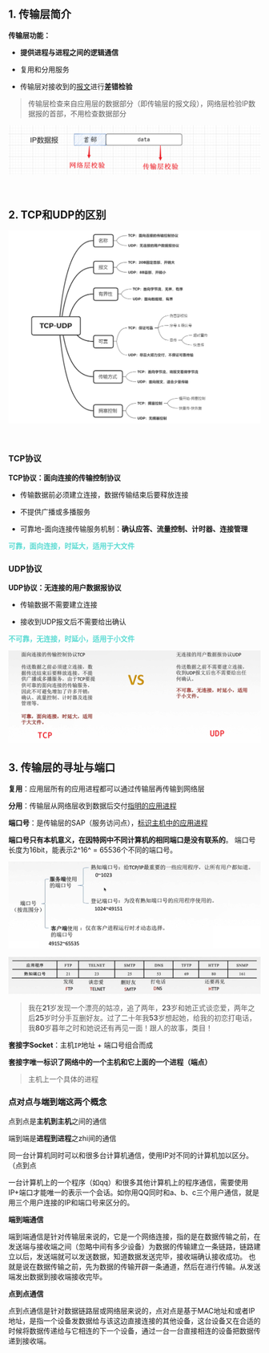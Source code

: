 ## 1. 传输层简介

**传输层功能：**

- **提供进程与进程之间的逻辑通信**

- 复用和分用服务

- 传输层对接收到的<u>报文</u>进行**差错检验**

> 传输层检查来自应用层的数据部分（即传输层的报文段），网络层检验IP数据报的首部，不用检查数据部分

![](5.传输层.assets/20200726153826.png)

<br>

## 2. TCP和UDP的区别

![image-20201020141100091](5.传输层.assets/image-20201020141100091.png)

<br>

### TCP协议

**TCP协议：面向连接的传输控制协议**

- 传输数据前必须建立连接，数据传输结束后要释放连接

- 不提供广播或多播服务

- 可靠地-面向连接传输服务机制：**确认应答、流量控制、计时器、连接管理**

**<font color = #5cdbd3>可靠，面向连接，时延大，适用于大文件</font>**

### UDP协议

**UDP协议：无连接的用户数据报协议**

- 传输数据不需要建立连接

- 接收到UDP报文后不需要给出确认

**<font color = #5cdbd3>不可靠，无连接，时延小，适用于小文件</font>**

![](5.传输层.assets/20200726154854.png)

## 3. 传输层的寻址与端口

**复用**：应用层所有的应用进程都可以通过传输层再传输到网络层

**分用**：传输层从网络层收到数据后交付<u>指明的应用进程</u>

**端口号**：是传输层的SAP（服务访问点），<u>标识主机中的应用进程</u>

**端口号只有本机意义，在因特网中不同计算机的相同端口是没有联系的**。
端口号长度为16bit，能表示2^16^ = 65536个不同的端口号。

![](5.传输层.assets/20200726160210.png)

![](5.传输层.assets/20200726160330.png)

> 我在**21**岁发现一个漂亮的姑凉，追了两年，**23**岁和她正式谈恋爱，两年之后**25**岁时分手互删好友。过了二十年我**53**岁想起她，给我的初恋打电话，我**80**岁暮年之时和她说还有再见一面！跟人的故事，类目！

**套接字Socket**：主机`IP`地址 + 端口号组合而成

**套接字唯一标识了网络中的一个主机和它上面的一个进程（端点）**

> 主机上一个具体的进程

### 点对点与端到端这两个概念

点到点是**主机到主机**之间的通信

端到端是**进程到进程**之zhi间的通信

同一台计算机同时可以和很多台计算机通信，使用IP对不同的计算机加以区分。（点到点

一台计算机上的一个程序（如qq）和很多其他计算机上的程序通信，需要使用IP+端口才能唯一的表示一个会话。如你用QQ同时和a、b、c三个用户通信，就是用三个用户连接的IP和端口号来区分的。

**端到端通信**

端到端通信是针对传输层来说的，它是一个网络连接，指的是在数据传输之前，在发送端与接收端之间（忽略中间有多少设备）为数据的传输建立一条链路，链路建立以后，发送端就可以发送数据，知道数据发送完毕，接收端确认接收成功。 也就是说在数据传输之前，先为数据的传输开辟一条通道，然后在进行传输。从发送端发出数据到接收端接收完毕。

**点到点通信**

点到点通信是针对数据链路层或网络层来说的，点对点是基于MAC地址和或者IP地址，是指一个设备发数据给与该这边直接连接的其他设备，这台设备又在合适的时候将数据传递给与它相连的下一个设备，通过一台一台直接相连的设备把数据传递到接收端。